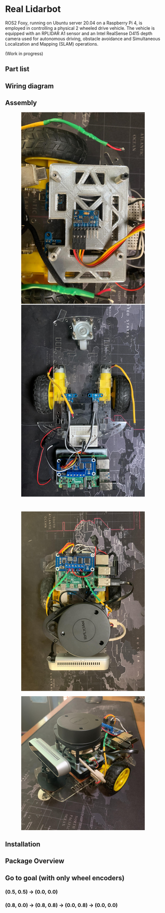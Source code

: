 # Real Lidarbot

ROS2 Foxy, running on Ubuntu server 20.04 on a Raspberry Pi 4, is employed in controlling a physical 2 wheeled drive vehicle. The vehicle is equipped with an RPLIDAR A1 sensor and an Intel RealSense D415 depth camera used for autonomous driving, obstacle avoidance and Simultaneous Localization and Mapping (SLAM) operations.

(Work in progress)

## Part list

## Wiring diagram


## Assembly

<p align="center">
  <img src=images/mpu6050.jpg width="400">
  <img src=images/encoders.jpg width="400">
</p>

<br/>

<p align='center'>
  <img src=images/top_view.jpg width="400">
</p>

<p align="center">
  <img src=images/side_view.jpg width="400">
</p>

## Installation

## Package Overview

## Go to goal (with only wheel encoders)
### (0.5, 0.5) &rarr; (0.0, 0.0)

### (0.8, 0.0) &rarr; (0.8, 0.8) &rarr; (0.0, 0.8) &rarr; (0.0, 0.0)